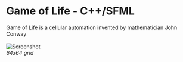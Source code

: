 # Game of Life - C++/SFML
Game of Life is a cellular automation invented by mathematician John Conway
<br>
<br>
![Screenshot](https://i.imgur.com/yMTSs70.png)
<br>
_64x64 grid_
